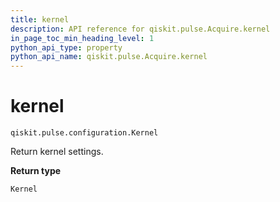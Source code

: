 ```yaml
---
title: kernel
description: API reference for qiskit.pulse.Acquire.kernel
in_page_toc_min_heading_level: 1
python_api_type: property
python_api_name: qiskit.pulse.Acquire.kernel
---
```


# kernel

<span id="qiskit.pulse.Acquire.kernel" />

`qiskit.pulse.configuration.Kernel`

Return kernel settings.

**Return type**

`Kernel`

